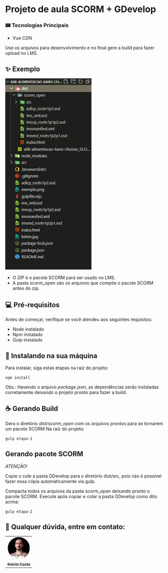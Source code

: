 
# Projeto de aula SCORM + GDevelop

### 📟 Tecnologias Principais
- Vue CDN

Use os arquivos para desenvolvimento e no final gere a build para fazer upload no LMS.

## ✨ Exemplo
![Exemplo de diretórios ao buildar](exemplo.png)
- O ZIP é o pacote SCORM para ser usado no LMS.
- A pasta scorm_open são os arquivos que compõe o pacote SCORM antes do zip.

## 💻 Pré-requisitos

Antes de começar, verifique se você atendeu aos seguintes requisitos:

- Node instalado
- Npm instalado
- Gulp instalado


## 🚀 Instalando na sua máquina

Para instalar, siga estas etapas na raíz do projeto:

```
npm install
```
Obs.: Havendo o arquivo *package.json*, as dependências serão instaladas corretamente deixando o projeto pronto para fazer a build.

## ☕ Gerando Build
Gera o diretório *dist/scorm_open* com os arquivos prontos para se tornarem um pacote SCORM
Na raíz do projeto:

```
gulp etapa-1
```

## Gerando pacote SCORM
*ATENÇÃO!*

Copie o cole a pasta GDevelop para o diretório dist/src, pois não é possível fazer essa cópia automaticamente via gulp.

Compacta todos os arquivos da pasta scorm_open deixando pronto o pacote SCORM.
Execute após copiar e colar a pasta GDevelop como dito acima:

```
gulp etapa-2
```


## 🤝 Qualquer dúvida, entre em contato:

<table>
  <tr>
    <td align="center">
      <a href="https://github.com/oKelvinCosta" title="Kelvin Costa Github">
        <img style="border-radius:50%" src="kelvin.jpg" width="70px;" alt="Kelvin Costa"/><br>
        <sub>
          <b>Kelvin Costa</b>
        </sub>
      </a>
    </td>
  </tr>
</table>

